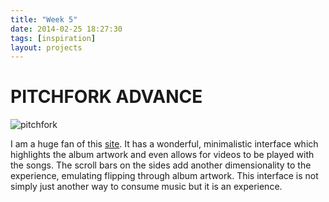 ```yaml
---
title: "Week 5"
date: 2014-02-25 18:27:30 
tags: [inspiration] 
layout: projects
---
```




# PITCHFORK ADVANCE 

![pitchfork](http://cdn3.sbnation.com/entry_photo_images/7466157/advance_large_verge_medium_landscape.jpg?1111233/300/300)

I am a huge fan of this [site](http://24hoursofhappy.com/). It has a wonderful, minimalistic interface which highlights the album artwork and even allows for videos to be played with the songs. The scroll bars on the sides add another dimensionality to the experience, emulating flipping through album artwork. This interface is not simply just another way to consume music but it is an experience.

